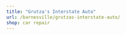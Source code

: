```yaml
---
title: "Grutza's Interstate Auto"
url: /barnesville/grutzas-interstate-auto/
shop: car repair
---
```

